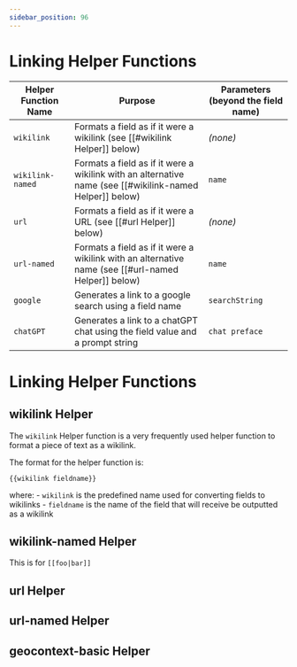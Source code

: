 ```yaml
---
sidebar_position: 96
---
```


# Linking Helper Functions

| Helper Function Name | Purpose                                                                                                  | Parameters (beyond the field name) |
| -------------------- | -------------------------------------------------------------------------------------------------------- | ---------------------------------- |
| `wikilink`           | Formats a field as if it were a wikilink (see [[#wikilink Helper]] below)                                | *(none)*                           |
| `wikilink-named`     | Formats a field as if it were a wikilink with an alternative name (see [[#wikilink-named Helper]] below) | `name`                             |
| `url`                | Formats a field as if it were a URL (see [[#url Helper]] below)                                          | *(none)*                           |
| `url-named`          | Formats a field as if it were a wikilink with an alternative name (see [[#url-named Helper]] below)      | `name`                             |
| `google`             | Generates a link to a google search using a field name                                                   | `searchString`                     |
| `chatGPT`            | Generates a link to a chatGPT chat using the field value and a prompt string                             | `chat preface`                     |


# Linking Helper Functions

## wikilink Helper
The `wikilink` Helper function is a very frequently used helper function to format a piece of text as a wikilink.

The format for the helper function is:
```
{{wikilink fieldname}}
```

where:
	- `wikilink` is the predefined name used for converting fields to wikilinks
	- `fieldname` is the name of the field that will receive be outputted as a wikilink


## wikilink-named Helper

This is for `[[foo|bar]]` 


## url Helper

## url-named Helper


## geocontext-basic Helper


